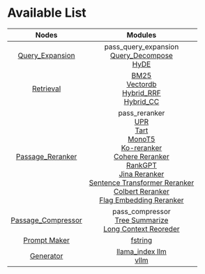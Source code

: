 # Available List

|                              Nodes                               |                                                                                                                                                                                                                                                                                    Modules                                                                                                                                                                                                                                                                                     |
|:----------------------------------------------------------------:|:------------------------------------------------------------------------------------------------------------------------------------------------------------------------------------------------------------------------------------------------------------------------------------------------------------------------------------------------------------------------------------------------------------------------------------------------------------------------------------------------------------------------------------------------------------------------------:|
|     [Query_Expansion](./query_expansion/query_expansion.md)      |                                                                                                                                                                                                                             pass_query_expansion<br/>[Query_Decompose](./query_expansion/query_decompose.md)<br/>[HyDE](./query_expansion/hyde.md)                                                                                                                                                                                                                             |
|              [Retrieval](./retrieval/retrieval.md)               |                                                                                                                                                                                                           [BM25](./retrieval/bm25.md)<br/>[Vectordb](./retrieval/vectordb.md)<br/>[Hybrid_RRF](./retrieval/hybrid_rrf.md)<br/>[Hybrid_CC](./retrieval/hybrid_cc.md)                                                                                                                                                                                                            |
|    [Passage_Reranker](./passage_reranker/passage_reranker.md)    | pass_reranker<br/>[UPR](./passage_reranker/upr.md)<br/>[Tart](./passage_reranker/tart.md)<br/>[MonoT5](./passage_reranker/monot5.md)<br/>[Ko-reranker](./passage_reranker/koreranker.md)<br/>[Cohere Reranker](./passage_reranker/cohere.md)<br/>[RankGPT](./passage_reranker/rankgpt.md)<br/>[Jina Reranker](./passage_reranker/jina_reranker.md)<br/>[Sentence Transformer Reranker](./passage_reranker/sentence_transformer_reranker.md)<br/>[Colbert Reranker](./passage_reranker/colbert.md)<br/>[Flag Embedding Reranker](./passage_reranker/flag_embedding_reranker.md) |
| [Passage_Compressor](./passage_compressor/passage_compressor.md) |                                                                                                                                                                                                             pass_compressor<br/>[Tree Summarize](./passage_compressor/tree_summarize.md)<br/>[Long Context Reoreder](./passage_compressor/long_context_reorder.md)                                                                                                                                                                                                             |
|          [Prompt Maker](./prompt_maker/prompt_maker.md)          |                                                                                                                                                                                                                                                                      [fstring](./prompt_maker/fstring.md)                                                                                                                                                                                                                                                                      |
|              [Generator](./generator/generator.md)               |                                                                                                                                                                                                                                               [llama_index llm](./generator/llama_index_llm.md)<br/>[vllm](./generator/vllm.md)                                                                                                                                                                                                                                                |




